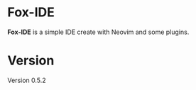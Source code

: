 # Fox-IDE

__Fox-IDE__ is a simple IDE create with Neovim and some plugins.

# Version

Version 0.5.2
